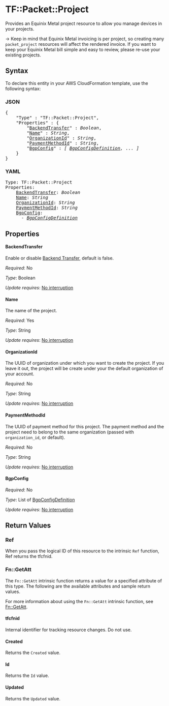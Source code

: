 # TF::Packet::Project

Provides an Equinix Metal project resource to allow you manage devices
in your projects.

-> Keep in mind that Equinix Metal invoicing is per project, so creating many `packet_project` resources will affect the rendered invoice. If you want to keep your Equinix Metal bill simple and easy to review, please re-use your existing projects.

## Syntax

To declare this entity in your AWS CloudFormation template, use the following syntax:

### JSON

<pre>
{
    "Type" : "TF::Packet::Project",
    "Properties" : {
        "<a href="#backendtransfer" title="BackendTransfer">BackendTransfer</a>" : <i>Boolean</i>,
        "<a href="#name" title="Name">Name</a>" : <i>String</i>,
        "<a href="#organizationid" title="OrganizationId">OrganizationId</a>" : <i>String</i>,
        "<a href="#paymentmethodid" title="PaymentMethodId">PaymentMethodId</a>" : <i>String</i>,
        "<a href="#bgpconfig" title="BgpConfig">BgpConfig</a>" : <i>[ <a href="bgpconfigdefinition.md">BgpConfigDefinition</a>, ... ]</i>
    }
}
</pre>

### YAML

<pre>
Type: TF::Packet::Project
Properties:
    <a href="#backendtransfer" title="BackendTransfer">BackendTransfer</a>: <i>Boolean</i>
    <a href="#name" title="Name">Name</a>: <i>String</i>
    <a href="#organizationid" title="OrganizationId">OrganizationId</a>: <i>String</i>
    <a href="#paymentmethodid" title="PaymentMethodId">PaymentMethodId</a>: <i>String</i>
    <a href="#bgpconfig" title="BgpConfig">BgpConfig</a>: <i>
      - <a href="bgpconfigdefinition.md">BgpConfigDefinition</a></i>
</pre>

## Properties

#### BackendTransfer

Enable or disable [Backend Transfer](https://metal.equinix.com/developers/docs/networking/backend-transfer/), default is false.

_Required_: No

_Type_: Boolean

_Update requires_: [No interruption](https://docs.aws.amazon.com/AWSCloudFormation/latest/UserGuide/using-cfn-updating-stacks-update-behaviors.html#update-no-interrupt)

#### Name

The name of the project.

_Required_: Yes

_Type_: String

_Update requires_: [No interruption](https://docs.aws.amazon.com/AWSCloudFormation/latest/UserGuide/using-cfn-updating-stacks-update-behaviors.html#update-no-interrupt)

#### OrganizationId

The UUID of organization under which you want to create the project. If you leave it out, the project will be create under your the default organization of your account.

_Required_: No

_Type_: String

_Update requires_: [No interruption](https://docs.aws.amazon.com/AWSCloudFormation/latest/UserGuide/using-cfn-updating-stacks-update-behaviors.html#update-no-interrupt)

#### PaymentMethodId

The UUID of payment method for this project. The payment method and the project need to belong to the same organization (passed with `organization_id`, or default).

_Required_: No

_Type_: String

_Update requires_: [No interruption](https://docs.aws.amazon.com/AWSCloudFormation/latest/UserGuide/using-cfn-updating-stacks-update-behaviors.html#update-no-interrupt)

#### BgpConfig

_Required_: No

_Type_: List of <a href="bgpconfigdefinition.md">BgpConfigDefinition</a>

_Update requires_: [No interruption](https://docs.aws.amazon.com/AWSCloudFormation/latest/UserGuide/using-cfn-updating-stacks-update-behaviors.html#update-no-interrupt)

## Return Values

### Ref

When you pass the logical ID of this resource to the intrinsic `Ref` function, Ref returns the tfcfnid.

### Fn::GetAtt

The `Fn::GetAtt` intrinsic function returns a value for a specified attribute of this type. The following are the available attributes and sample return values.

For more information about using the `Fn::GetAtt` intrinsic function, see [Fn::GetAtt](https://docs.aws.amazon.com/AWSCloudFormation/latest/UserGuide/intrinsic-function-reference-getatt.html).

#### tfcfnid

Internal identifier for tracking resource changes. Do not use.

#### Created

Returns the <code>Created</code> value.

#### Id

Returns the <code>Id</code> value.

#### Updated

Returns the <code>Updated</code> value.

